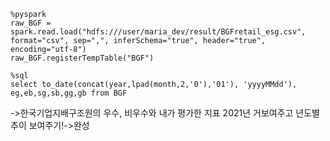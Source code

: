 ```
%pyspark
raw_BGF = spark.read.load("hdfs:///user/maria_dev/result/BGFretail_esg.csv", format="csv", sep=",", inferSchema="true", header="true", encoding="utf-8")
raw_BGF.registerTempTable("BGF")
```

```
%sql
select to_date(concat(year,lpad(month,2,'0'),'01'), 'yyyyMMdd'), eg,eb,sg,sb,gg,gb from BGF
```

->한국기업지배구조원의 우수, 비우수와 내가 평가한 지표 2021년 거보여주고
년도별 추이 보여주기!->완성